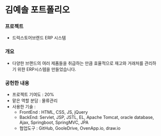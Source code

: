 # 김예솔 포트폴리오

### 프로젝트


   * 드럭스토어브랜드 ERP 시스템

### 개요

   * 다양한 브랜드의 여러 제품들을 취급하는 만큼 효율적으로 재고와 거래처를 관리하기 위한 ERP시스템을 만들었습니다.
  
### 공헌한 내용

   * 프로젝트 기여도 : 20%
   * 맡은 역할 분담 : 물류관리
   * 사용한 기술 :
       * FrontEnd : HTML, CSS, JS, jQuery
       * BackEnd: Servlet, JSP, JSTL, EL, Apache Tomcat, 
                  oracle database, Ajax, Springboot, SpringMVC, JPA
       * 협업도구 : GitHub, GooleDrive, OvenApp.io, draw.io


